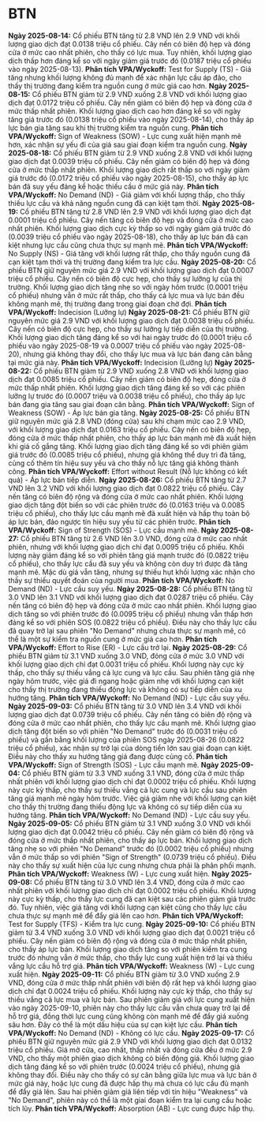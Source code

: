 # BTN

**Ngày 2025-08-14:** Cổ phiếu BTN tăng từ 2.8 VND lên 2.9 VND với khối lượng giao dịch đạt 0.0138 triệu cổ phiếu. Cây nến có biên độ hẹp và đóng cửa ở mức cao nhất phiên, cho thấy có lực mua. Tuy nhiên, khối lượng giao dịch thấp hơn đáng kể so với ngày giảm giá trước đó (0.0187 triệu cổ phiếu vào ngày 2025-08-13). **Phân tích VPA/Wyckoff:** Test for Supply (TS) - Giá tăng nhưng khối lượng không đủ mạnh để xác nhận lực cầu áp đảo, cho thấy thị trường đang kiểm tra nguồn cung ở mức giá cao hơn.
**Ngày 2025-08-15:** Cổ phiếu BTN giảm từ 2.9 VND xuống 2.8 VND với khối lượng giao dịch đạt 0.0172 triệu cổ phiếu. Cây nến giảm có biên độ hẹp và đóng cửa ở mức thấp nhất phiên. Khối lượng giao dịch cao hơn đáng kể so với ngày tăng giá trước đó (0.0138 triệu cổ phiếu vào ngày 2025-08-14), cho thấy áp lực bán gia tăng sau khi thị trường kiểm tra nguồn cung. **Phân tích VPA/Wyckoff:** Sign of Weakness (SOW) - Lực cung xuất hiện mạnh mẽ hơn, xác nhận sự yếu đi của giá sau giai đoạn kiểm tra nguồn cung.
**Ngày 2025-08-18:** Cổ phiếu BTN giảm từ 2.9 VND xuống 2.8 VND với khối lượng giao dịch đạt 0.0039 triệu cổ phiếu. Cây nến giảm có biên độ hẹp và đóng cửa ở mức thấp nhất phiên. Khối lượng giao dịch rất thấp so với ngày giảm giá trước đó (0.0172 triệu cổ phiếu vào ngày 2025-08-15), cho thấy áp lực bán đã suy yếu đáng kể hoặc thiếu cầu ở mức giá này. **Phân tích VPA/Wyckoff:** No Demand (ND) - Giá giảm với khối lượng thấp, cho thấy thiếu lực cầu và khả năng nguồn cung đã cạn kiệt tạm thời.
**Ngày 2025-08-19:** Cổ phiếu BTN tăng từ 2.8 VND lên 2.9 VND với khối lượng giao dịch đạt 0.0001 triệu cổ phiếu. Cây nến tăng có biên độ hẹp và đóng cửa ở mức cao nhất phiên. Khối lượng giao dịch cực kỳ thấp so với ngày giảm giá trước đó (0.0039 triệu cổ phiếu vào ngày 2025-08-18), cho thấy áp lực bán đã cạn kiệt nhưng lực cầu cũng chưa thực sự mạnh mẽ. **Phân tích VPA/Wyckoff:** No Supply (NS) - Giá tăng với khối lượng rất thấp, cho thấy nguồn cung đã cạn kiệt tạm thời và thị trường đang kiểm tra lực cầu.
**Ngày 2025-08-20:** Cổ phiếu BTN giữ nguyên mức giá 2.9 VND với khối lượng giao dịch đạt 0.0007 triệu cổ phiếu. Cây nến có biên độ cực hẹp, cho thấy sự lưỡng lự của thị trường. Khối lượng giao dịch tăng nhẹ so với ngày hôm trước (0.0001 triệu cổ phiếu) nhưng vẫn ở mức rất thấp, cho thấy cả lực mua và lực bán đều không mạnh mẽ, thị trường đang trong giai đoạn chờ đợi. **Phân tích VPA/Wyckoff:** Indecision (Lưỡng lự)
**Ngày 2025-08-21:** Cổ phiếu BTN giữ nguyên mức giá 2.9 VND với khối lượng giao dịch đạt 0.0038 triệu cổ phiếu. Cây nến có biên độ cực hẹp, cho thấy sự lưỡng lự tiếp diễn của thị trường. Khối lượng giao dịch tăng đáng kể so với hai ngày trước đó (0.0001 triệu cổ phiếu vào ngày 2025-08-19 và 0.0007 triệu cổ phiếu vào ngày 2025-08-20), nhưng giá không thay đổi, cho thấy lực mua và lực bán đang cân bằng tại mức giá này. **Phân tích VPA/Wyckoff:** Indecision (Lưỡng lự)
**Ngày 2025-08-22:** Cổ phiếu BTN giảm từ 2.9 VND xuống 2.8 VND với khối lượng giao dịch đạt 0.0085 triệu cổ phiếu. Cây nến giảm có biên độ hẹp, đóng cửa ở mức thấp nhất phiên. Khối lượng giao dịch tăng đáng kể so với các phiên lưỡng lự trước đó (0.0007 triệu và 0.0038 triệu cổ phiếu), cho thấy áp lực bán đang gia tăng sau giai đoạn cân bằng. **Phân tích VPA/Wyckoff:** Sign of Weakness (SOW) - Áp lực bán gia tăng.
**Ngày 2025-08-25:** Cổ phiếu BTN giữ nguyên mức giá 2.8 VND (đóng cửa) sau khi chạm mức cao 2.9 VND, với khối lượng giao dịch đạt 0.0163 triệu cổ phiếu. Cây nến có biên độ hẹp, đóng cửa ở mức thấp nhất phiên, cho thấy áp lực bán mạnh mẽ đã xuất hiện khi giá cố gắng tăng. Khối lượng giao dịch tăng đáng kể so với phiên giảm giá trước đó (0.0085 triệu cổ phiếu), nhưng giá không thể duy trì đà tăng, củng cố thêm tín hiệu suy yếu và cho thấy nỗ lực tăng giá không thành công. **Phân tích VPA/Wyckoff:** Effort without Result (Nỗ lực không có kết quả) - Áp lực bán tiếp diễn.
**Ngày 2025-08-26:** Cổ phiếu BTN tăng từ 2.7 VND lên 3.2 VND với khối lượng giao dịch đạt 0.0822 triệu cổ phiếu. Cây nến tăng có biên độ rộng và đóng cửa ở mức cao nhất phiên. Khối lượng giao dịch tăng đột biến so với các phiên trước đó (0.0163 triệu và 0.0085 triệu cổ phiếu), cho thấy lực cầu mạnh mẽ đã xuất hiện và hấp thụ toàn bộ áp lực bán, đảo ngược tín hiệu suy yếu từ các phiên trước. **Phân tích VPA/Wyckoff:** Sign of Strength (SOS) - Lực cầu mạnh mẽ.
**Ngày 2025-08-27:** Cổ phiếu BTN tăng từ 2.6 VND lên 3.0 VND, đóng cửa ở mức cao nhất phiên, nhưng với khối lượng giao dịch chỉ đạt 0.0095 triệu cổ phiếu. Khối lượng này giảm đáng kể so với phiên tăng giá mạnh trước đó (0.0822 triệu cổ phiếu), cho thấy lực cầu đã suy yếu và không còn duy trì được đà tăng mạnh mẽ. Mặc dù giá vẫn tăng, nhưng sự thiếu hụt khối lượng xác nhận cho thấy sự thiếu quyết đoán của người mua. **Phân tích VPA/Wyckoff:** No Demand (ND) - Lực cầu suy yếu.
**Ngày 2025-08-28:** Cổ phiếu BTN tăng từ 3.0 VND lên 3.1 VND với khối lượng giao dịch đạt 0.0287 triệu cổ phiếu. Cây nến tăng có biên độ hẹp và đóng cửa ở mức cao nhất phiên. Khối lượng giao dịch tăng so với phiên trước đó (0.0095 triệu cổ phiếu) nhưng vẫn thấp hơn đáng kể so với phiên SOS (0.0822 triệu cổ phiếu). Điều này cho thấy lực cầu đã quay trở lại sau phiên "No Demand" nhưng chưa thực sự mạnh mẽ, có thể là một sự kiểm tra nguồn cung ở mức giá cao hơn. **Phân tích VPA/Wyckoff:** Effort to Rise (ER) - Lực cầu trở lại.
**Ngày 2025-08-29:** Cổ phiếu BTN giảm từ 3.1 VND xuống 3.0 VND, đóng cửa ở mức 3.0 VND với khối lượng giao dịch chỉ đạt 0.0031 triệu cổ phiếu. Khối lượng này cực kỳ thấp, cho thấy sự thiếu vắng cả lực cung và lực cầu. Sau phiên tăng giá nhẹ ngày hôm trước, việc giá đi ngang hoặc giảm nhẹ với khối lượng cạn kiệt cho thấy thị trường đang thiếu động lực và không có sự tiếp diễn của xu hướng tăng. **Phân tích VPA/Wyckoff:** No Demand (ND) - Lực cầu suy yếu.
**Ngày 2025-09-03:** Cổ phiếu BTN tăng từ 3.0 VND lên 3.4 VND với khối lượng giao dịch đạt 0.0739 triệu cổ phiếu. Cây nến tăng có biên độ rộng và đóng cửa ở mức cao nhất phiên, cho thấy lực cầu mạnh mẽ. Khối lượng giao dịch tăng đột biến so với phiên "No Demand" trước đó (0.0031 triệu cổ phiếu) và gần bằng khối lượng của phiên SOS ngày 2025-08-26 (0.0822 triệu cổ phiếu), xác nhận sự trở lại của dòng tiền lớn sau giai đoạn cạn kiệt. Điều này cho thấy xu hướng tăng giá đang được củng cố. **Phân tích VPA/Wyckoff:** Sign of Strength (SOS) - Lực cầu mạnh mẽ.
**Ngày 2025-09-04:** Cổ phiếu BTN giảm từ 3.3 VND xuống 3.1 VND, đóng cửa ở mức thấp nhất phiên với khối lượng giao dịch chỉ đạt 0.0002 triệu cổ phiếu. Khối lượng này cực kỳ thấp, cho thấy sự thiếu vắng cả lực cung và lực cầu sau phiên tăng giá mạnh mẽ ngày hôm trước. Việc giá giảm nhẹ với khối lượng cạn kiệt cho thấy thị trường đang thiếu động lực và không có sự tiếp diễn của xu hướng tăng. **Phân tích VPA/Wyckoff:** No Demand (ND) - Lực cầu suy yếu.
**Ngày 2025-09-05:** Cổ phiếu BTN giảm từ 3.1 VND xuống 3.0 VND với khối lượng giao dịch đạt 0.0042 triệu cổ phiếu. Cây nến giảm có biên độ rộng và đóng cửa ở mức thấp nhất phiên, cho thấy áp lực bán. Khối lượng giao dịch tăng nhẹ so với phiên "No Demand" trước đó (0.0002 triệu cổ phiếu) nhưng vẫn ở mức thấp so với phiên "Sign of Strength" (0.0739 triệu cổ phiếu). Điều này cho thấy sự xuất hiện của lực cung nhưng chưa phải là phân phối mạnh. **Phân tích VPA/Wyckoff:** Weakness (W) - Lực cung xuất hiện.
**Ngày 2025-09-08:** Cổ phiếu BTN tăng từ 3.0 VND lên 3.4 VND, đóng cửa ở mức cao nhất phiên với khối lượng giao dịch chỉ đạt 0.0002 triệu cổ phiếu. Khối lượng này cực kỳ thấp, cho thấy lực cung đã cạn kiệt sau các phiên giảm giá trước đó. Tuy nhiên, việc giá tăng với khối lượng cạn kiệt cũng cho thấy lực cầu chưa thực sự mạnh mẽ để đẩy giá lên cao hơn. **Phân tích VPA/Wyckoff:** Test for Supply (TFS) - Kiểm tra lực cung.
**Ngày 2025-09-10:** Cổ phiếu BTN giảm từ 3.4 VND xuống 3.0 VND với khối lượng giao dịch đạt 0.0021 triệu cổ phiếu. Cây nến giảm có biên độ rộng và đóng cửa ở mức thấp nhất phiên, cho thấy áp lực bán. Khối lượng giao dịch tăng so với phiên kiểm tra cung trước đó nhưng vẫn ở mức thấp, cho thấy lực cung xuất hiện trở lại và thiếu vắng lực cầu hỗ trợ giá. **Phân tích VPA/Wyckoff:** Weakness (W) - Lực cung xuất hiện.
**Ngày 2025-09-11:** Cổ phiếu BTN giảm từ 3.0 VND xuống 2.9 VND, đóng cửa ở mức thấp nhất phiên với biên độ rất hẹp và khối lượng giao dịch chỉ đạt 0.0024 triệu cổ phiếu. Khối lượng này cực kỳ thấp, cho thấy sự thiếu vắng cả lực mua và lực bán. Sau phiên giảm giá với lực cung xuất hiện vào ngày 2025-09-10, phiên này cho thấy lực cầu vẫn chưa quay trở lại để hỗ trợ giá, đồng thời lực cung cũng không còn mạnh mẽ để đẩy giá xuống sâu hơn. Đây có thể là một dấu hiệu của sự cạn kiệt lực cầu. **Phân tích VPA/Wyckoff:** No Demand (ND) - Không có lực cầu.
**Ngày 2025-09-17:** Cổ phiếu BTN giữ nguyên mức giá 2.9 VND với khối lượng giao dịch đạt 0.0132 triệu cổ phiếu. Giá mở cửa, cao nhất, thấp nhất và đóng cửa đều ở mức 2.9 VND, cho thấy một phiên giao dịch không có biến động giá. Khối lượng giao dịch tăng đáng kể so với phiên trước (0.0024 triệu cổ phiếu), nhưng giá không thay đổi. Điều này cho thấy có sự cân bằng giữa lực mua và lực bán ở mức giá này, hoặc lực cung đã được hấp thụ mà chưa có lực cầu đủ mạnh để đẩy giá lên. Sau hai phiên giảm giá liên tiếp với tín hiệu "Weakness" và "No Demand", phiên này có thể là một giai đoạn kiểm tra lại cung cầu hoặc tích lũy. **Phân tích VPA/Wyckoff:** Absorption (AB) - Lực cung được hấp thụ.

